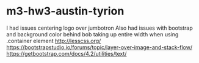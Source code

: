 # m3-hw3-austin-tyrion
I had issues centering logo over jumbotron 
Also had issues with bootstrap and background color behind bob taking up entire width when using .container element
http://lesscss.org/
https://bootstrapstudio.io/forums/topic/layer-over-image-and-stack-flow/
https://getbootstrap.com/docs/4.2/utilities/text/
